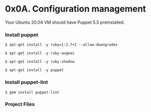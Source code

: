 # 0x0A. Configuration management



Your Ubuntu 20.04 VM should have Puppet 5.5 preinstalled.

### Install puppet
`$ apt-get install -y ruby=1:2.7+1 --allow-downgrades`

`$ apt-get install -y ruby-augeas`

`$ apt-get install -y ruby-shadow`

`$ apt-get install -y puppet`

### Install puppet-lint
`$ gem install puppet-lint`


### Project Files

